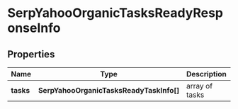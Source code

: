 # SerpYahooOrganicTasksReadyResponseInfo

## Properties

| Name | Type | Description | Notes |
|------------ | ------------- | ------------- | -------------|
**tasks** | **SerpYahooOrganicTasksReadyTaskInfo[]** | array of tasks |[optional]|
